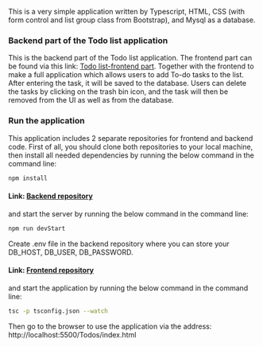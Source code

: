 This is a very simple application written by Typescript, HTML, CSS (with form control and list group class from Bootstrap), and Mysql as a database.
### Backend part of the Todo list application
This is the backend part of the Todo list application. The frontend part can be found via this link: [Todo list-frontend part](https://github.com/Nguyen-Thi-HuyenK/Todos).
Together with the frontend to make a full application which allows users to add To-do tasks to the list. After entering the task, it will be saved to the database.
Users can delete the tasks by clicking on the trash bin icon, and the task will then be removed from the UI as well as from the database.
### Run the application
This application includes 2 separate repositories for frontend and backend code. First of all, you should clone both repositories to your local machine, then install all needed dependencies by running the below command in the command line:
```bash
npm install
```
#### Link: [Backend repository](https://github.com/Nguyen-Thi-HuyenK/Todos-server) 
and start the server by running the below command in the command line:
```bash
npm run devStart
```
Create .env file in the backend repository where you can store your DB_HOST, DB_USER, DB_PASSWORD.
#### Link: [Frontend repository](https://github.com/Nguyen-Thi-HuyenK/Todos)
and start the application by running the below command in the command line:
```bash
tsc -p tsconfig.json --watch
```
Then go to the browser to use the application via the address: http://localhost:5500/Todos/index.html  
